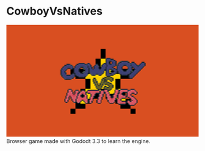# CowboyVsNatives
![Main photo](/Art/UI/BootSplash.png)
Browser game made with Gododt 3.3 to learn the engine.
